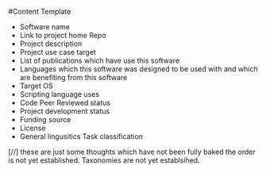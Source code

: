#Content Template

* Software name
* Link to project home Repo
* Project description
* Project use case target
* List of publications which have use this software
* Languages which this software was designed to be used with and which are benefiting from this software
* Target OS
* Scripting language uses
* Code Peer Reviewed status
* Project development status
* Funding source
* License
* General lingusitics Task classification

[//] these are just some thoughts which have not been fully baked the order is not yet established. Taxonomies are not yet establsihed.
